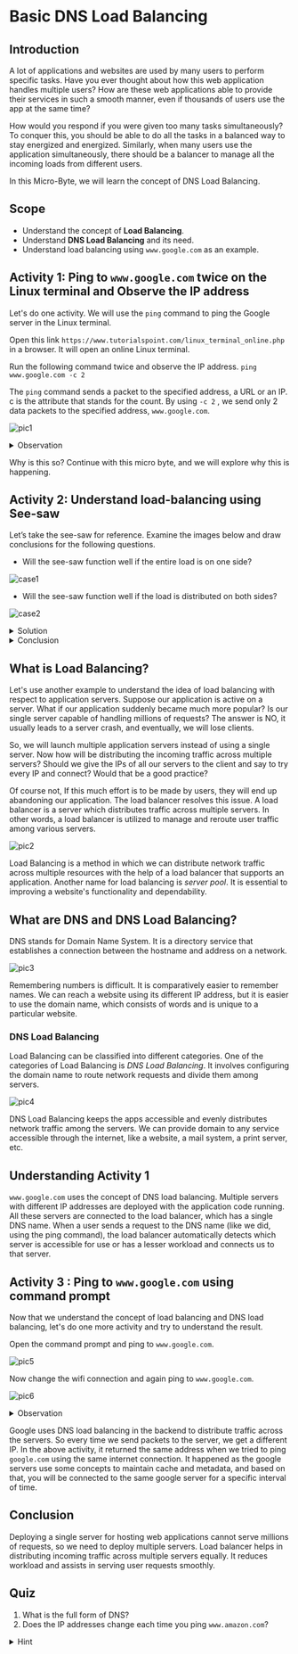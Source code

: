 # Basic DNS Load Balancing
## Introduction

A lot of applications and websites are used by many users to perform specific tasks. Have you ever thought about how this web application handles multiple users? How are these web applications able to provide their services in such a smooth manner, even if thousands of users use the app at the same time?

How would you respond if you were given too many tasks simultaneously? To conquer this, you should be able to do all the tasks in a balanced way to stay energized and energized. Similarly, when many users use the application simultaneously, there should be a balancer to manage all the incoming loads from different users.

In this Micro-Byte, we will learn the concept of DNS Load Balancing.

## Scope
- Understand the concept of **Load Balancing**.
- Understand **DNS Load Balancing** and its need.
- Understand load balancing using `www.google.com` as an example. 

## Activity 1: Ping to `www.google.com` twice on the Linux terminal and Observe the IP address

Let's do one activity. We will use the `ping` command to ping the Google server in the Linux terminal.

Open this link `https://www.tutorialspoint.com/linux_terminal_online.php` in a browser. It will open an online Linux terminal.

Run the following command twice and observe the IP address.
`ping www.google.com -c 2`

The `ping` command sends a packet to the specified address, a URL or an IP.
c is the attribute that stands for the count.
By using `-c 2` , we send only 2 data packets to the specified address, `www.google.com`.

![pic1](https://user-images.githubusercontent.com/60690689/209145116-d14b8fb3-1e4d-4b3d-8944-7c170f307ae3.PNG)

<details>
<summary>Observation</summary>
You observe that the IP addresses of google.com change every time we ping.
</details>

Why is this so? Continue with this micro byte, and we will explore why this is happening.

## Activity 2: Understand load-balancing using See-saw

Let’s take the see-saw for reference.
Examine the images below and draw conclusions for the following questions.
- Will the see-saw function well if the entire load is on one side?

![case1](https://user-images.githubusercontent.com/60690689/209427100-b0be2502-8a04-495c-9f15-1e95031e2e0c.jpg)

- Will the see-saw function well if the load is distributed on both sides?

![case2](https://user-images.githubusercontent.com/60690689/209427125-a5a8577b-ce7b-4be0-9155-e318adbcca73.jpg)

<details>
<summary>Solution</summary>
In the first case, the see-saw won’t work as the load is extreme on one-side. In second case the see-saw will function well as the load is balanced.
</details>

<details>
<summary>Conclusion</summary>
Load balancers work in a similar way. It balances the load across multiple servers to ensure the smooth functioning of each application server. 
</details>

## What is Load Balancing?

Let's use another example to understand the idea of load balancing with respect to application servers. Suppose our application is active on a server. What if our application suddenly became much more popular? Is our single server capable of handling millions of requests?  The answer is NO, it usually leads to a server crash, and eventually, we will lose clients.

So, we will launch multiple application servers instead of using a single server.  Now how will be distributing the incoming traffic across multiple servers? Should we give the IPs of all our servers to the client and say to try every IP and connect? Would that be a good practice?

Of course not, If this much effort is to be made by users, they will end up abandoning our application. The load balancer resolves this issue. A load balancer is a server which distributes traffic across multiple servers. In other words, a load balancer is utilized to manage and reroute user traffic among various servers.

![pic2](https://user-images.githubusercontent.com/60690689/209145779-fc9d0278-58e2-4ec6-887d-2d1616dcf82a.PNG)


Load Balancing is a method in which we can distribute network traffic across multiple resources with the help of a load balancer that supports an application. Another name for load balancing is *server pool*. It is essential to improving a website's functionality and dependability.

## What are DNS and DNS Load Balancing?

DNS stands for Domain Name System. It is a directory service that establishes a connection between the hostname and address on a network.

![pic3](https://user-images.githubusercontent.com/60690689/209145892-d2c2adb7-77b3-431b-bee3-81f4faca99f2.PNG)

Remembering numbers is difficult. It is comparatively easier to remember names. We can reach a website using its different IP address, but it is easier to use the domain name, which consists of words and is unique to a particular website.

### DNS Load Balancing

Load Balancing can be classified into different categories. One of the categories of Load Balancing is *DNS Load Balancing*. It involves configuring the domain name to route network requests and divide them among servers.

![pic4](https://user-images.githubusercontent.com/60690689/209145938-1691319b-2009-45c2-8562-de74441f180d.PNG)

DNS Load Balancing keeps the apps accessible and evenly distributes network traffic among the servers. We can provide domain to any service accessible through the internet, like a website, a mail system, a print server, etc.

## Understanding Activity 1

`www.google.com` uses the concept of DNS load balancing. Multiple servers with different IP addresses are deployed with the application code running. All these servers are connected to the load balancer, which has a single DNS name. When a user sends a request to the DNS name (like we did, using the ping command), the load balancer automatically detects which server is accessible for use or has a lesser workload and connects us to that server.

## Activity 3 : Ping to `www.google.com` using command prompt

Now that we understand the concept of load balancing and DNS load balancing, let's do one more activity and try to understand the result.

Open the command prompt and ping to `www.google.com`.

![pic5](https://user-images.githubusercontent.com/60690689/209146115-bec4f62b-5812-4ac1-a4cd-2ef96406c941.PNG)

Now change the wifi connection and again ping to `www.google.com`.

![pic6](https://user-images.githubusercontent.com/60690689/209146146-f9117c4f-faa7-45b0-ad96-ba868a1bbdd8.PNG)

<details>
<summary>Observation</summary>
Observe the IP address in both cases. We will see that the IP addresses change. Now, you should know the reason behind it.
</details>

Google uses DNS load balancing in the backend to distribute traffic across the servers. So every time we send packets to the server, we get a different IP. In the above activity, it returned the same address when we tried to ping `google.com` using the same internet connection. It happened as the google servers use some concepts to maintain cache and metadata, and based on that, you will be connected to the same google server for a specific interval of time.

## Conclusion
Deploying a single server for hosting web applications cannot serve millions of requests, so we need to deploy multiple servers. Load balancer helps in distributing incoming traffic across multiple servers equally. It reduces workload and assists in serving user requests smoothly.

## Quiz

1. What is the full form of DNS?
2. Does the IP addresses change each time you ping `www.amazon.com`?

<details>
<summary>Hint</summary>
1. Domain Name System.

2. Yes, `www.amazon.com` also uses the DNS load balancing. So, each time it returns different ip addresses.
</details>
